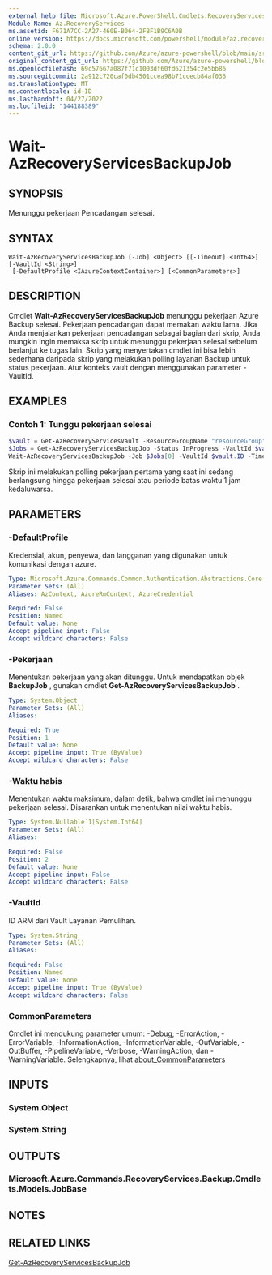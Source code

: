 ```yaml
---
external help file: Microsoft.Azure.PowerShell.Cmdlets.RecoveryServices.Backup.dll-Help.xml
Module Name: Az.RecoveryServices
ms.assetid: F671A7CC-2A27-460E-B064-2FBF1B9C6A0B
online version: https://docs.microsoft.com/powershell/module/az.recoveryservices/wait-azrecoveryservicesbackupjob
schema: 2.0.0
content_git_url: https://github.com/Azure/azure-powershell/blob/main/src/RecoveryServices/RecoveryServices/help/Wait-AzRecoveryServicesBackupJob.md
original_content_git_url: https://github.com/Azure/azure-powershell/blob/main/src/RecoveryServices/RecoveryServices/help/Wait-AzRecoveryServicesBackupJob.md
ms.openlocfilehash: 69c57667a087f71c1003df60fd621354c2e5bb86
ms.sourcegitcommit: 2a912c720caf0db4501ccea98b71ccecb84af036
ms.translationtype: MT
ms.contentlocale: id-ID
ms.lasthandoff: 04/27/2022
ms.locfileid: "144188389"
---
```

# Wait-AzRecoveryServicesBackupJob

## SYNOPSIS

Menunggu pekerjaan Pencadangan selesai.

## SYNTAX

```
Wait-AzRecoveryServicesBackupJob [-Job] <Object> [[-Timeout] <Int64>] [-VaultId <String>]
 [-DefaultProfile <IAzureContextContainer>] [<CommonParameters>]
```

## DESCRIPTION

Cmdlet **Wait-AzRecoveryServicesBackupJob** menunggu pekerjaan Azure Backup selesai.
Pekerjaan pencadangan dapat memakan waktu lama.
Jika Anda menjalankan pekerjaan pencadangan sebagai bagian dari skrip, Anda mungkin ingin memaksa skrip untuk menunggu pekerjaan selesai sebelum berlanjut ke tugas lain.
Skrip yang menyertakan cmdlet ini bisa lebih sederhana daripada skrip yang melakukan polling layanan Backup untuk status pekerjaan.
Atur konteks vault dengan menggunakan parameter -VaultId.

## EXAMPLES

### Contoh 1: Tunggu pekerjaan selesai

```powershell
$vault = Get-AzRecoveryServicesVault -ResourceGroupName "resourceGroup" -Name "vaultName"
$Jobs = Get-AzRecoveryServicesBackupJob -Status InProgress -VaultId $vault.ID
Wait-AzRecoveryServicesBackupJob -Job $Jobs[0] -VaultId $vault.ID -Timeout 3600
```

Skrip ini melakukan polling pekerjaan pertama yang saat ini sedang berlangsung hingga pekerjaan selesai atau periode batas waktu 1 jam kedaluwarsa.

## PARAMETERS

### -DefaultProfile

Kredensial, akun, penyewa, dan langganan yang digunakan untuk komunikasi dengan azure.

```yaml
Type: Microsoft.Azure.Commands.Common.Authentication.Abstractions.Core.IAzureContextContainer
Parameter Sets: (All)
Aliases: AzContext, AzureRmContext, AzureCredential

Required: False
Position: Named
Default value: None
Accept pipeline input: False
Accept wildcard characters: False
```

### -Pekerjaan

Menentukan pekerjaan yang akan ditunggu.
Untuk mendapatkan objek **BackupJob** , gunakan cmdlet **Get-AzRecoveryServicesBackupJob** .

```yaml
Type: System.Object
Parameter Sets: (All)
Aliases:

Required: True
Position: 1
Default value: None
Accept pipeline input: True (ByValue)
Accept wildcard characters: False
```

### -Waktu habis

Menentukan waktu maksimum, dalam detik, bahwa cmdlet ini menunggu pekerjaan selesai.
Disarankan untuk menentukan nilai waktu habis.

```yaml
Type: System.Nullable`1[System.Int64]
Parameter Sets: (All)
Aliases:

Required: False
Position: 2
Default value: None
Accept pipeline input: False
Accept wildcard characters: False
```

### -VaultId

ID ARM dari Vault Layanan Pemulihan.

```yaml
Type: System.String
Parameter Sets: (All)
Aliases:

Required: False
Position: Named
Default value: None
Accept pipeline input: True (ByValue)
Accept wildcard characters: False
```

### CommonParameters
Cmdlet ini mendukung parameter umum: -Debug, -ErrorAction, -ErrorVariable, -InformationAction, -InformationVariable, -OutVariable, -OutBuffer, -PipelineVariable, -Verbose, -WarningAction, dan -WarningVariable. Selengkapnya, lihat [about_CommonParameters](http://go.microsoft.com/fwlink/?LinkID=113216)

## INPUTS

### System.Object

### System.String

## OUTPUTS

### Microsoft.Azure.Commands.RecoveryServices.Backup.Cmdlets.Models.JobBase

## NOTES

## RELATED LINKS

[Get-AzRecoveryServicesBackupJob](./Get-AzRecoveryServicesBackupJob.md)
